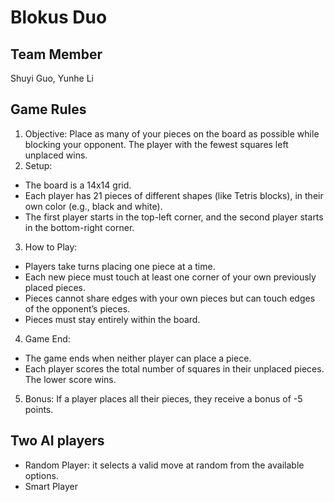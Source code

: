 # Blokus Duo
## Team Member
Shuyi Guo, Yunhe Li

## Game Rules
1. Objective:
Place as many of your pieces on the board as possible while blocking your opponent. The player with the fewest squares left unplaced wins.
2. Setup:
* The board is a 14x14 grid.
* Each player has 21 pieces of different shapes (like Tetris blocks), in their own color (e.g., black and white).
* The first player starts in the top-left corner, and the second player starts in the bottom-right corner.
3.	How to Play:
* Players take turns placing one piece at a time.
* Each new piece must touch at least one corner of your own previously placed pieces.
* Pieces cannot share edges with your own pieces but can touch edges of the opponent’s pieces.
* Pieces must stay entirely within the board.
4.	Game End:
* The game ends when neither player can place a piece.
* Each player scores the total number of squares in their unplaced pieces. The lower score wins.
5.	Bonus:
If a player places all their pieces, they receive a bonus of -5 points.

## Two AI players
* Random Player: it selects a valid move at random from the available options.
* Smart Player

